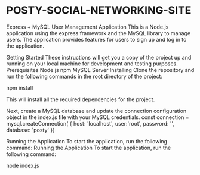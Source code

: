 # POSTY-SOCIAL-NETWORKING-SITE
Express + MySQL User Management Application
This is a Node.js application using the express framework and the MySQL library to manage users. The application provides features for users to sign up and log in to the application.

Getting Started
These instructions will get you a copy of the project up and running on your local machine for development and testing purposes.
Prerequisites
Node.js
npm
MySQL Server
Installing
Clone the repository and run the following commands in the root directory of the project:

npm install

This will install all the required dependencies for the project.

Next, create a MySQL database and update the connection configuration object in the index.js file with your MySQL credentials.
const connection = mysql.createConnection( {
    host: 'localhost',
    user:'root',
    password: '',
    database: 'posty'
}) 

Running the Application
To start the application, run the following command:
Running the Application
To start the application, run the following command:

node index.js


